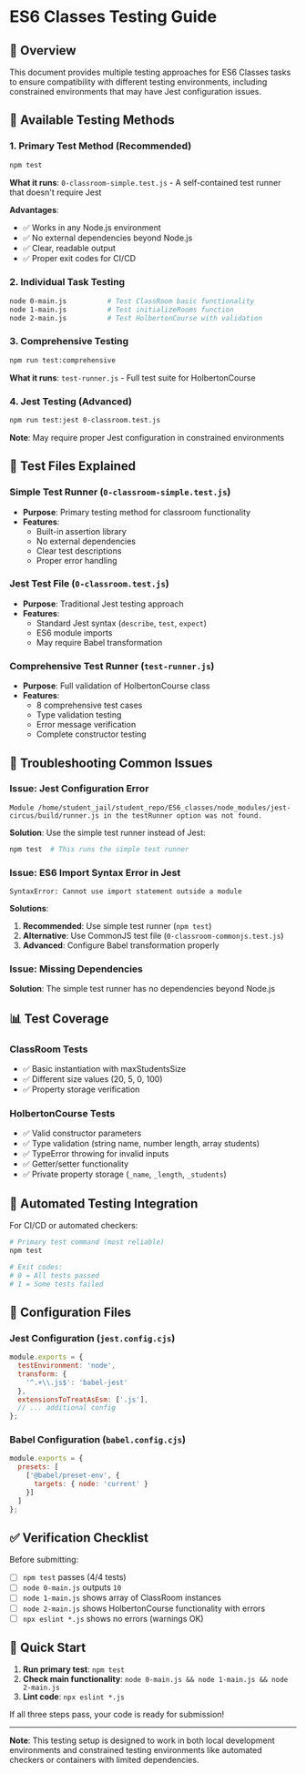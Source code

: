 # ES6 Classes Testing Guide

## 🎯 Overview

This document provides multiple testing approaches for ES6 Classes tasks to ensure compatibility with different testing environments, including constrained environments that may have Jest configuration issues.

## 🚀 Available Testing Methods

### 1. **Primary Test Method (Recommended)**
```bash
npm test
```
**What it runs**: `0-classroom-simple.test.js` - A self-contained test runner that doesn't require Jest

**Advantages**:
- ✅ Works in any Node.js environment
- ✅ No external dependencies beyond Node.js
- ✅ Clear, readable output
- ✅ Proper exit codes for CI/CD

### 2. **Individual Task Testing**
```bash
node 0-main.js          # Test ClassRoom basic functionality
node 1-main.js          # Test initializeRooms function
node 2-main.js          # Test HolbertonCourse with validation
```

### 3. **Comprehensive Testing**
```bash
npm run test:comprehensive
```
**What it runs**: `test-runner.js` - Full test suite for HolbertonCourse

### 4. **Jest Testing (Advanced)**
```bash
npm run test:jest 0-classroom.test.js
```
**Note**: May require proper Jest configuration in constrained environments

## 🔧 Test Files Explained

### Simple Test Runner (`0-classroom-simple.test.js`)
- **Purpose**: Primary testing method for classroom functionality
- **Features**: 
  - Built-in assertion library
  - No external dependencies
  - Clear test descriptions
  - Proper error handling

### Jest Test File (`0-classroom.test.js`)
- **Purpose**: Traditional Jest testing approach
- **Features**:
  - Standard Jest syntax (`describe`, `test`, `expect`)
  - ES6 module imports
  - May require Babel transformation

### Comprehensive Test Runner (`test-runner.js`)
- **Purpose**: Full validation of HolbertonCourse class
- **Features**:
  - 8 comprehensive test cases
  - Type validation testing
  - Error message verification
  - Complete constructor testing

## 🐛 Troubleshooting Common Issues

### Issue: Jest Configuration Error
```
Module /home/student_jail/student_repo/ES6_classes/node_modules/jest-circus/build/runner.js in the testRunner option was not found.
```

**Solution**: Use the simple test runner instead of Jest:
```bash
npm test  # This runs the simple test runner
```

### Issue: ES6 Import Syntax Error in Jest
```
SyntaxError: Cannot use import statement outside a module
```

**Solutions**:
1. **Recommended**: Use simple test runner (`npm test`)
2. **Alternative**: Use CommonJS test file (`0-classroom-commonjs.test.js`)
3. **Advanced**: Configure Babel transformation properly

### Issue: Missing Dependencies
**Solution**: The simple test runner has no dependencies beyond Node.js

## 📊 Test Coverage

### ClassRoom Tests
- ✅ Basic instantiation with maxStudentsSize
- ✅ Different size values (20, 5, 0, 100)
- ✅ Property storage verification

### HolbertonCourse Tests  
- ✅ Valid constructor parameters
- ✅ Type validation (string name, number length, array students)
- ✅ TypeError throwing for invalid inputs
- ✅ Getter/setter functionality
- ✅ Private property storage (`_name`, `_length`, `_students`)

## 🎯 Automated Testing Integration

For CI/CD or automated checkers:

```bash
# Primary test command (most reliable)
npm test

# Exit codes:
# 0 = All tests passed
# 1 = Some tests failed
```

## 📝 Configuration Files

### Jest Configuration (`jest.config.cjs`)
```javascript
module.exports = {
  testEnvironment: 'node',
  transform: {
    '^.+\\.js$': 'babel-jest'
  },
  extensionsToTreatAsEsm: ['.js'],
  // ... additional config
};
```

### Babel Configuration (`babel.config.cjs`)
```javascript
module.exports = {
  presets: [
    ['@babel/preset-env', {
      targets: { node: 'current' }
    }]
  ]
};
```

## ✅ Verification Checklist

Before submitting:
- [ ] `npm test` passes (4/4 tests)
- [ ] `node 0-main.js` outputs `10`
- [ ] `node 1-main.js` shows array of ClassRoom instances
- [ ] `node 2-main.js` shows HolbertonCourse functionality with errors
- [ ] `npx eslint *.js` shows no errors (warnings OK)

## 🚀 Quick Start

1. **Run primary test**: `npm test`
2. **Check main functionality**: `node 0-main.js && node 1-main.js && node 2-main.js`
3. **Lint code**: `npx eslint *.js`

If all three steps pass, your code is ready for submission!

---

**Note**: This testing setup is designed to work in both local development environments and constrained testing environments like automated checkers or containers with limited dependencies.
